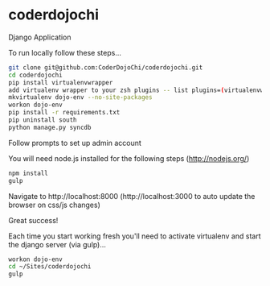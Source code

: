 coderdojochi
============

Django Application

To run locally follow these steps...

```bash
git clone git@github.com:CoderDojoChi/coderdojochi.git
cd coderdojochi
pip install virtualenvwrapper
add virtualenv wrapper to your zsh plugins -- list plugins=(virtualenvwrapper) in ~/.zshrc
mkvirtualenv dojo-env --no-site-packages
workon dojo-env
pip install -r requirements.txt
pip uninstall south
python manage.py syncdb
```

Follow prompts to set up admin account

You will need node.js installed for the following steps (http://nodejs.org/)

```bash
npm install
gulp
```

Navigate to http://localhost:8000  (http://localhost:3000 to auto update the browser on css/js changes)

Great success!

Each time you start working fresh you'll need to activate virtualenv and start the django server (via gulp)...

```bash
workon dojo-env
cd ~/Sites/coderdojochi
gulp
```
